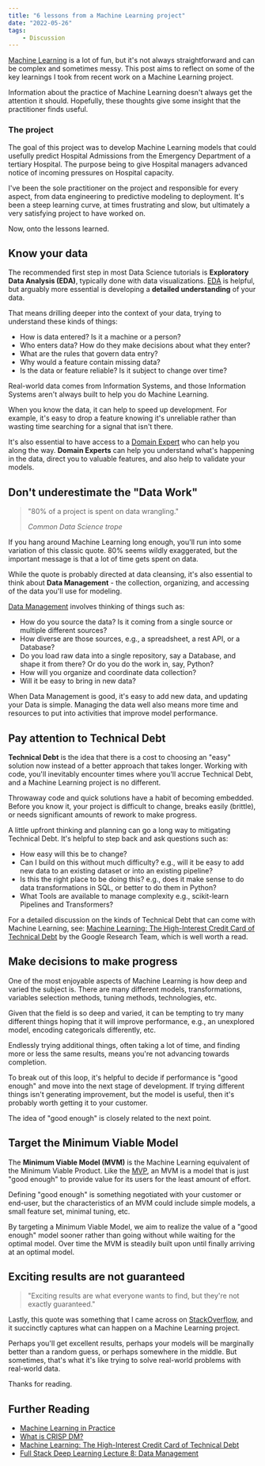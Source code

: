 ```yaml
---
title: "6 lessons from a Machine Learning project"
date: "2022-05-26"
tags:
    - Discussion
---
```


[Machine Learning](https://en.wikipedia.org/wiki/Machine_learning) is a lot of fun, but it's not always straightforward and can be complex and sometimes messy. This post aims to reflect on some of the key learnings I took from recent work on a Machine Learning project.

Information about the practice of Machine Learning doesn't always get the attention it should. Hopefully, these thoughts give some insight that the practitioner finds useful.

### The project

The goal of this project was to develop Machine Learning models that could usefully predict Hospital Admissions from the Emergency Department of a tertiary Hospital. The purpose being to give Hospital managers advanced notice of incoming pressures on Hospital capacity.

I've been the sole practitioner on the project and responsible for every aspect, from data engineering to predictive modeling to deployment. It's been a steep learning curve, at times frustrating and slow, but ultimately a very satisfying project to have worked on.

Now, onto the lessons learned.

## Know your data

The recommended first step in most Data Science tutorials is **Exploratory Data Analysis (EDA)**, typically done with data visualizations. [EDA](https://www.ibm.com/cloud/learn/exploratory-data-analysis) is helpful, but arguably more essential is developing a **detailed understanding** of your data.

That means drilling deeper into the context of your data, trying to understand these kinds of things:

* How is data entered? Is it a machine or a person?
* Who enters data? How do they make decisions about what they enter?
* What are the rules that govern data entry?
* Why would a feature contain missing data?
* Is the data or feature reliable? Is it subject to change over time?

Real-world data comes from Information Systems, and those Information Systems aren't always built to help you do Machine Learning.

When you know the data, it can help to speed up development. For example, it's easy to drop a feature knowing it's unreliable rather than wasting time searching for a signal that isn't there.

It's also essential to have access to a [Domain Expert](https://blog.ml.cmu.edu/2020/08/31/1-domain-knowledge/) who can help you along the way. **Domain Experts** can help you understand what's happening in the data, direct you to valuable features, and also help to validate your models.

## Don't underestimate the "Data Work"

>"80% of a project is spent on data wrangling."
>
> <cite>Common Data Science trope</cite>

If you hang around Machine Learning long enough, you'll run into some variation of this classic quote. 80% seems wildly exaggerated, but the important message is that a lot of time gets spent on data.

While the quote is probably directed at data cleansing, it's also essential to think about **Data Management** - the collection, organizing, and accessing of the data you'll use for modeling.

[Data Management](https://fullstackdeeplearning.com/spring2021/lecture-8/) involves thinking of things such as:

* How do you source the data? Is it coming from a single source or multiple different sources?
* How diverse are those sources, e.g., a spreadsheet, a rest API, or a Database?
* Do you load raw data into a single repository, say a Database, and shape it from there? Or do you do the work in, say, Python?
* How will you organize and coordinate data collection?
* Will it be easy to bring in new data?

When Data Management is good, it's easy to add new data, and updating your Data is simple. Managing the data well also means more time and resources to put into activities that improve model performance.

## Pay attention to Technical Debt

**Technical Debt** is the idea that there is a cost to choosing an "easy" solution now instead of a better approach that takes longer. Working with code, you'll inevitably encounter times where you'll accrue Technical Debt, and a Machine Learning project is no different.

Throwaway code and quick solutions have a habit of becoming embedded. Before you know it, your project is difficult to change, breaks easily (brittle), or needs significant amounts of rework to make progress.

A little upfront thinking and planning can go a long way to mitigating Technical Debt. It's helpful to step back and ask questions such as:

* How easy will this be to change?
* Can I build on this without much difficulty? e.g., will it be easy to add new data to an existing dataset or into an existing pipeline?
* Is this the right place to be doing this? e.g., does it make sense to do data transformations in SQL, or better to do them in Python?
* What Tools are available to manage complexity e.g., scikit-learn Pipelines and Transformers?

For a detailed discussion on the kinds of Technical Debt that can come with Machine Learning, see: [Machine Learning: The High-Interest Credit Card of Technical Debt](https://research.google/pubs/pub43146/) by the Google Research Team, which is well worth a read.

## Make decisions to make progress

One of the most enjoyable aspects of Machine Learning is how deep and varied the subject is. There are many different models, transformations, variables selection methods, tuning methods, technologies, etc.

Given that the field is so deep and varied, it can be tempting to try many different things hoping that it will improve performance, e.g., an unexplored model, encoding categoricals differently, etc.

Endlessly trying additional things, often taking a lot of time, and finding more or less the same results, means you're not advancing towards completion.

To break out of this loop, it's helpful to decide if performance is "good enough" and move into the next stage of development. If trying different things isn't generating improvement, but the model is useful, then it's probably worth getting it to your customer.

The idea of "good enough" is closely related to the next point.

## Target the Minimum Viable Model

The **Minimum Viable Model (MVM)** is the Machine Learning equivalent of the Minimum Viable Product. Like the [MVP](https://www.productplan.com/glossary/minimum-viable-product/), an MVM is a model that is just "good enough" to provide value for its users for the least amount of effort.

Defining "good enough" is something negotiated with your customer or end-user, but the characteristics of an MVM could include simple models, a small feature set, minimal tuning, etc.

By targeting a Minimum Viable Model, we aim to realize the value of a "good enough" model sooner rather than going without while waiting for the optimal model. Over time the MVM is steadily built upon until finally arriving at an optimal model.

## Exciting results are not guaranteed

> "Exciting results are what everyone wants to find, but they're not exactly guaranteed."

Lastly, this quote was something that I came across on [StackOverflow](https://workplace.stackexchange.com/a/130549/134355), and it succinctly captures what can happen on a Machine Learning project.

Perhaps you'll get excellent results, perhaps your models will be marginally better than a random guess, or perhaps somewhere in the middle. But sometimes, that's what it's like trying to solve real-world problems with real-world data.

Thanks for reading.

## Further Reading

* [Machine Learning in Practice](https://medium.com/machine-learning-in-practice)
* [What is CRISP DM?](https://www.datascience-pm.com/crisp-dm-2/)
* [Machine Learning: The High-Interest Credit Card of Technical Debt](https://research.google/pubs/pub43146/)
* [Full Stack Deep Learning Lecture 8: Data Management](https://fullstackdeeplearning.com/spring2021/lecture-8/)
